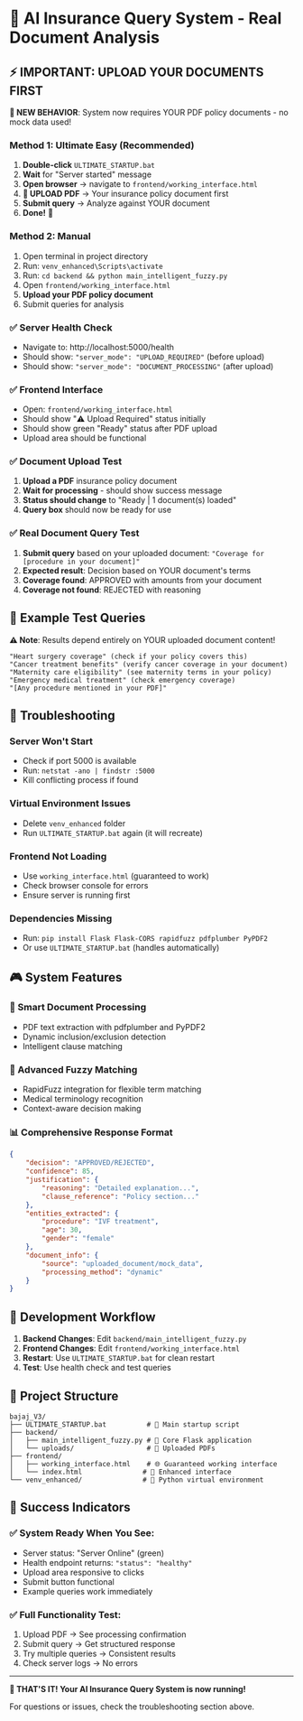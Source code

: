 # 🎯 AI Insurance Query System - Real Document Analysis

## ⚡ IMPORTANT: UPLOAD YOUR DOCUMENTS FIRST

**🚨 NEW BEHAVIOR**: System now requires YOUR PDF policy documents - no mock data used!

### Method 1: Ultimate Easy (Recommended)
1. **Double-click** `ULTIMATE_STARTUP.bat`
2. **Wait** for "Server started" message
3. **Open browser** → navigate to `frontend/working_interface.html`
4. **📄 UPLOAD PDF** → Your insurance policy document first
5. **Submit query** → Analyze against YOUR document
6. **Done!** 🎉

### Method 2: Manual
1. Open terminal in project directory
2. Run: `venv_enhanced\Scripts\activate`
3. Run: `cd backend && python main_intelligent_fuzzy.py`
4. Open `frontend/working_interface.html`
5. **Upload your PDF policy document**
6. Submit queries for analysis

### ✅ Server Health Check
- Navigate to: http://localhost:5000/health
- Should show: `"server_mode": "UPLOAD_REQUIRED"` (before upload)
- Should show: `"server_mode": "DOCUMENT_PROCESSING"` (after upload)

### ✅ Frontend Interface
- Open: `frontend/working_interface.html`
- Should show "⚠️ Upload Required" status initially
- Should show green "Ready" status after PDF upload
- Upload area should be functional

### ✅ Document Upload Test
1. **Upload a PDF** insurance policy document
2. **Wait for processing** - should show success message
3. **Status should change** to "Ready | 1 document(s) loaded"
4. **Query box** should now be ready for use

### ✅ Real Document Query Test
1. **Submit query** based on your uploaded document: `"Coverage for [procedure in your document]"`
2. **Expected result**: Decision based on YOUR document's terms
3. **Coverage found**: APPROVED with amounts from your document  
4. **Coverage not found**: REJECTED with reasoning

## 🎯 Example Test Queries

**⚠️ Note**: Results depend entirely on YOUR uploaded document content!

```
"Heart surgery coverage" (check if your policy covers this)
"Cancer treatment benefits" (verify cancer coverage in your document)  
"Maternity care eligibility" (see maternity terms in your policy)
"Emergency medical treatment" (check emergency coverage)
"[Any procedure mentioned in your PDF]"
```

## 🔧 Troubleshooting

### Server Won't Start
- Check if port 5000 is available
- Run: `netstat -ano | findstr :5000`
- Kill conflicting process if found

### Virtual Environment Issues
- Delete `venv_enhanced` folder
- Run `ULTIMATE_STARTUP.bat` again (it will recreate)

### Frontend Not Loading
- Use `working_interface.html` (guaranteed to work)
- Check browser console for errors
- Ensure server is running first

### Dependencies Missing
- Run: `pip install Flask Flask-CORS rapidfuzz pdfplumber PyPDF2`
- Or use `ULTIMATE_STARTUP.bat` (handles automatically)

## 🎮 System Features

### 🧠 Smart Document Processing
- PDF text extraction with pdfplumber and PyPDF2
- Dynamic inclusion/exclusion detection
- Intelligent clause matching

### 🎯 Advanced Fuzzy Matching
- RapidFuzz integration for flexible term matching
- Medical terminology recognition
- Context-aware decision making

### 📊 Comprehensive Response Format
```json
{
    "decision": "APPROVED/REJECTED",
    "confidence": 85,
    "justification": {
        "reasoning": "Detailed explanation...",
        "clause_reference": "Policy section..."
    },
    "entities_extracted": {
        "procedure": "IVF treatment",
        "age": 30,
        "gender": "female"
    },
    "document_info": {
        "source": "uploaded_document/mock_data",
        "processing_method": "dynamic"
    }
}
```

## 🔄 Development Workflow

1. **Backend Changes**: Edit `backend/main_intelligent_fuzzy.py`
2. **Frontend Changes**: Edit `frontend/working_interface.html`
3. **Restart**: Use `ULTIMATE_STARTUP.bat` for clean restart
4. **Test**: Use health check and test queries

## 📁 Project Structure
```
bajaj_V3/
├── ULTIMATE_STARTUP.bat          # 🚀 Main startup script
├── backend/
│   ├── main_intelligent_fuzzy.py # 🧠 Core Flask application
│   └── uploads/                  # 📄 Uploaded PDFs
├── frontend/
│   ├── working_interface.html    # 🌐 Guaranteed working interface
│   └── index.html               # 🎨 Enhanced interface
└── venv_enhanced/               # 🐍 Python virtual environment
```

## 🎯 Success Indicators

### ✅ System Ready When You See:
- Server status: "Server Online" (green)
- Health endpoint returns: `"status": "healthy"`
- Upload area responsive to clicks
- Submit button functional
- Example queries work immediately

### ✅ Full Functionality Test:
1. Upload PDF → See processing confirmation
2. Submit query → Get structured response
3. Try multiple queries → Consistent results
4. Check server logs → No errors

---

**🎉 THAT'S IT! Your AI Insurance Query System is now running!**

For questions or issues, check the troubleshooting section above.
